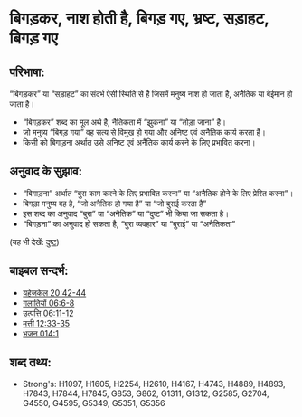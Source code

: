 ﻿# बिगड़कर, नाश होती है, बिगड़ गए, भ्रष्ट, सड़ाहट, बिगड़ गए #

## परिभाषा: ##

“बिगड़कर” या “सड़ाहट” का संदर्भ ऐसी स्थिति से है जिसमें मनुष्य नाश हो जाता है, अनैतिक या बेईमान हो जाता है।

* “बिगड़कर” शब्द का मूल अर्थ है, नैतिकता में “झुकना” या “तोड़ा जाना” है।
* जो मनुष्य “बिगड़ गया” वह सत्य से विमुख हो गया और अनिष्ट एवं अनैतिक कार्य करता है।
* किसी को बिगाड़ना अर्थात उसे अनिष्ट एवं अनैतिक कार्य करने के लिए प्रभावित करना।

## अनुवाद के सुझाव: ##

* “बिगाड़ना” अर्थात “बुरा काम करने के लिए प्रभावित करना” या “अनैतिक होने के लिए प्रेरित करना”।
* बिगड़ा मनुष्य वह है, “जो अनैतिक हो गया है” या “जो बुराई करता है”
* इस शब्द का अनुवाद “बुरा” या “अनैतिक” या “दुष्ट” भी किया जा सकता है।
* “बिगड़ना” का अनुवाद हो सकता है, “बुरा व्यवहार” या “बुराई” या “अनैतिकता”

(यह भी देखें: [दुष्ट](../kt/evil.md))

## बाइबल सन्दर्भ: ##

* [यहेजकेल 20:42-44](rc://en/tn/help/ezk/20/42)
* [गलातियों 06:6-8](rc://en/tn/help/gal/06/06)
* [उत्पत्ति 06:11-12](rc://en/tn/help/gen/06/11)
* [मत्ती 12:33-35](rc://en/tn/help/mat/12/33)
* [भजन 014:1](rc://en/tn/help/psa/014/001)

## शब्द तथ्य: ##

* Strong's: H1097, H1605, H2254, H2610, H4167, H4743, H4889, H4893, H7843, H7844, H7845, G853, G862, G1311, G1312, G2585, G2704, G4550, G4595, G5349, G5351, G5356
